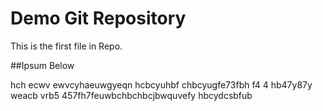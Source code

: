 # Demo Git Repository

This is the first file in Repo.

##Ipsum Below

hch ecwv ewvcyhaeuwgyeqn hcbcyuhbf chbcyugfe73fbh f4 4 hb47y87y weacb vrb5 457fh7feuwbchbchbcjbwquvefy hbcydcsbfub

